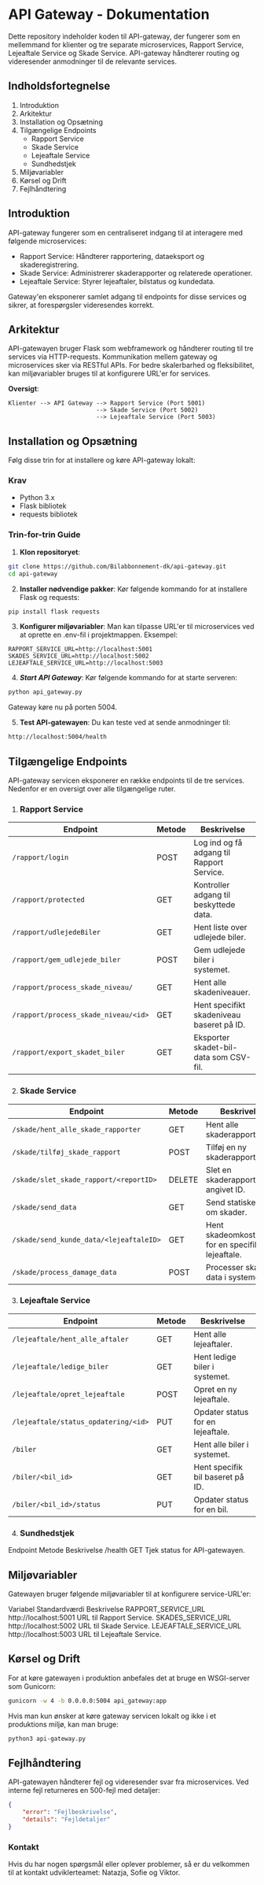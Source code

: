 # API Gateway - Dokumentation

Dette repository indeholder koden til API-gateway, der fungerer som en mellemmand for klienter og tre separate microservices, Rapport Service, Lejeaftale Service og Skade Service. API-gateway håndterer routing og videresender anmodninger til de relevante services.

## Indholdsfortegnelse

1. Introduktion
2. Arkitektur
3. Installation og Opsætning
4. Tilgængelige Endpoints
    * Rapport Service
    * Skade Service
    * Lejeaftale Service
    * Sundhedstjek
9. Miljøvariabler
10. Kørsel og Drift
11. Fejlhåndtering


## Introduktion

API-gateway fungerer som en centraliseret indgang til at interagere med følgende microservices:

* Rapport Service: Håndterer rapportering, dataeksport og skaderegistrering.
* Skade Service: Administrerer skaderapporter og relaterede operationer.
* Lejeaftale Service: Styrer lejeaftaler, bilstatus og kundedata.

Gateway'en eksponerer samlet adgang til endpoints for disse services og sikrer, at forespørgsler videresendes korrekt.


## Arkitektur

API-gatewayen bruger Flask som webframework og håndterer routing til tre services via HTTP-requests. Kommunikation mellem gateway og microservices sker via RESTful APIs. For bedre skalerbarhed og fleksibilitet, kan miljøvariabler bruges til at konfigurere URL'er for services.

**Oversigt**:

```plaintext
Klienter --> API Gateway --> Rapport Service (Port 5001)
                         --> Skade Service (Port 5002)
                         --> Lejeaftale Service (Port 5003)
```


## Installation og Opsætning

Følg disse trin for at installere og køre API-gateway lokalt:

### Krav

* Python 3.x
* Flask bibliotek
* requests bibliotek

### Trin-for-trin Guide

1. **Klon repositoryet**:
```bash
git clone https://github.com/Bilabbonnement-dk/api-gateway.git
cd api-gateway
```
2. **Installer nødvendige pakker**:
Kør følgende kommando for at installere Flask og requests:
```bash
pip install flask requests
```
3. **Konfigurer miljøvariabler**:
Man kan tilpasse URL'er til microservices ved at oprette en .env-fil i projektmappen. 
Eksempel:
```env
RAPPORT_SERVICE_URL=http://localhost:5001
SKADES_SERVICE_URL=http://localhost:5002
LEJEAFTALE_SERVICE_URL=http://localhost:5003
```
4. ***Start API Gateway***:
Kør følgende kommando for at starte serveren:
```bash
python api_gateway.py
```
Gateway køre nu på porten 5004.

5. **Test API-gatewayen**:
Du kan teste ved at sende anmodninger til:
```bash
http://localhost:5004/health
```


## Tilgængelige Endpoints

API-gateway servicen eksponerer en række endpoints til de tre services. Nedenfor er en oversigt over alle tilgængelige ruter.

1. ### Rapport Service
|   Endpoint	                               |   Metode	       |   Beskrivelse
|---------------------------------------|-----------------------|-----------------------------------------------------------|
| `/rapport/login`                        |   POST	                |   Log ind og få adgang til Rapport Service.               |
| `/rapport/protected`                    |   GET	                |   Kontroller adgang til beskyttede data.                  |
| `/rapport/udlejedeBiler`                |   GET	                |   Hent liste over udlejede biler.                         |
| `/rapport/gem_udlejede_biler`           |   POST	                |   Gem udlejede biler i systemet.                          |
| `/rapport/process_skade_niveau/`	      |   GET	                |   Hent alle skadeniveauer.                                |
| `/rapport/process_skade_niveau/<id>`	   |   GET	                |   Hent specifikt skadeniveau baseret på ID.               |
| `/rapport/export_skadet_biler`       	|   GET	                |   Eksporter skadet-bil-data som CSV-fil.                  |


2. ### Skade Service
|   Endpoint                                 |   Metode	       |   Beskrivelse
|---------------------------------------|-----------------------|-----------------------------------------------------------|
| `/skade/hent_alle_skade_rapporter`         |   GET	                |   Hent alle skaderapporter.                               |
| `/skade/tilføj_skade_rapport`	            |   POST	                |   Tilføj en ny skaderapport.                              |
| `/skade/slet_skade_rapport/<reportID>`	   |   DELETE	             |   Slet en skaderapport med angivet ID.                    |
| `/skade/send_data`	                        |   GET	                |   Send statiske data om skader.                           |
| `/skade/send_kunde_data/<lejeaftaleID>`	   |   GET	                |   Hent skadeomkostninger for en specifik lejeaftale.      |
| `/skade/process_damage_data`	            |   POST	                |   Processer skade-data i systemet.                        |

3. ### Lejeaftale Service
|  Endpoint	                                 |   Metode	       |   Beskrivelse
|---------------------------------------|-----------------------|-----------------------------------------------------------|
| `/lejeaftale/hent_alle_aftaler`	        |   GET	                |   Hent alle lejeaftaler.                                  |
| `/lejeaftale/ledige_biler`	              |   GET	                |   Hent ledige biler i systemet.                           |
| `/lejeaftale/opret_lejeaftale`	           |   POST	                |   Opret en ny lejeaftale.                                 |  
| `/lejeaftale/status_opdatering/<id>`	     |   PUT	                |   Opdater status for en lejeaftale.                       |
| `/biler`	                                |   GET	                |   Hent alle biler i systemet.                             |
| `/biler/<bil_id>`	                       |   GET	                |   Hent specifik bil baseret på ID.                        |
| `/biler/<bil_id>/status`	                 |   PUT	                |   Opdater status for en bil.                              |


4. ### Sundhedstjek
Endpoint	Metode	Beskrivelse
/health	GET	Tjek status for API-gatewayen.


## Miljøvariabler

Gatewayen bruger følgende miljøvariabler til at konfigurere service-URL'er:

Variabel	Standardværdi	Beskrivelse
RAPPORT_SERVICE_URL	http://localhost:5001	URL til Rapport Service.
SKADES_SERVICE_URL	http://localhost:5002	URL til Skade Service.
LEJEAFTALE_SERVICE_URL	http://localhost:5003	URL til Lejeaftale Service.


## Kørsel og Drift

For at køre gatewayen i produktion anbefales det at bruge en WSGI-server som Gunicorn:

```bash
gunicorn -w 4 -b 0.0.0.0:5004 api_gateway:app
```
Hvis man kun ønsker at køre gateway servicen lokalt og ikke i et produktions miljø, kan man bruge:
```bash
python3 api-gateway.py
```

## Fejlhåndtering

API-gatewayen håndterer fejl og videresender svar fra microservices. Ved interne fejl returneres en 500-fejl med detaljer:

```json
{
    "error": "Fejlbeskrivelse",
    "details": "Fejldetaljer"
}
```

### Kontakt

Hvis du har nogen spørgsmål eller oplever problemer, så er du velkommen til at kontakt udviklerteamet: Natazja, Sofie og Viktor.
